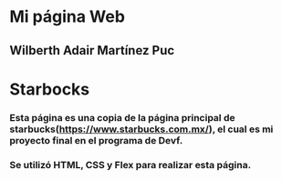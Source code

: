 # Mi página Web
## Wilberth Adair Martínez Puc
# Starbocks
### Esta página es una copia de la página principal de starbucks(https://www.starbucks.com.mx/), el cual es mi proyecto final en el programa de Devf.
### Se utilizó HTML, CSS y Flex para realizar esta página. 